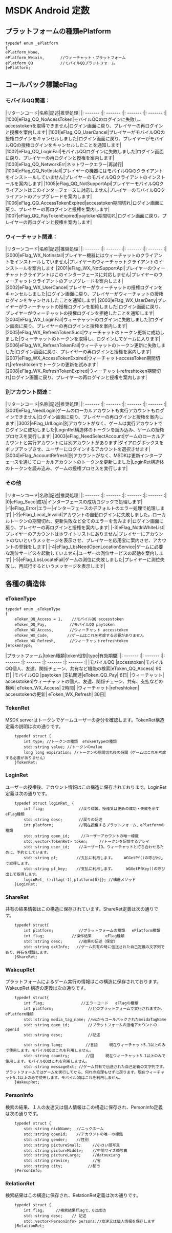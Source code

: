 ﻿# MSDK Android 定数

## プラットフォームの種類ePlatform

	typedef enum _ePlatform
	{
	ePlatform_None,
	ePlatform_Weixin,		//ウィーチャット・プラットフォーム
	ePlatform_QQ			//モバイルQQプラットフォーム
	}ePlatform;

## コールバック標識eFlag

### モバイルQQ関連：
	
|リターンコード|名称|記述|推奨処理|
|: ------- :|: ------- :|: ------- :|: ------- :|
|1000|eFlag_QQ_NoAcessToken|モバイルQQのログインに失敗し、accesstokenを取得できません|ログイン画面に戻り、プレイヤーの再ログインと授権を案内します|
|1001|eFlag_QQ_UserCancel|プレイヤーがモバイルQQの授権ログインをキャンセルしました|ログイン画面に戻り、プレイヤーがモバイルQQの授権ログインをキャンセルしたことを通知します|
|1002|eFlag_QQ_LoginFail|モバイルQQログインに失敗しました|ログイン画面に戻り、プレイヤーの再ログインと授権を案内します|
|1003|eFlag_QQ_NetworkErr|ネットワークエラー|再試行|
|1004|eFlag_QQ_NotInstall|プレイヤーの機器にはモバイルQQのクライアントをインストールしていません|プレイヤーのモバイルQQクライアントのインストールを案内します|
|1005|eFlag_QQ_NotSupportApi|プレイヤーモバイルQQクライアントはこのインターフェースに対応しません|プレイヤーのモバイルQQクライアントのアップグレードを案内します|
|1006|eFlag_QQ_AccessTokenExpired|accesstoken期間切れ|ログイン画面に戻り、プレイヤーの再ログインと授権を案内します|
|1007|eFlag_QQ_PayTokenExpired|paytoken期間切れ|ログイン画面に戻り、プレイヤーの再ログインと授権を案内します|

### ウィーチャット関連：

|リターンコード|名称|記述|推奨処理|
|: ------- :|: ------- :|: ------- :|: ------- :|
|2000|eFlag_WX_NotInstall|プレイヤー機器にはウィーチャットのクライアントをインストールしていません|プレイヤーのウィーチャットクライアントのインストールを案内します
|2001|eFlag_WX_NotSupportApi|プレイヤーのウィーチャットクライアントはこのインターフェースに対応しません|プレイヤーのウィーチャットクライアントのアップグレードを案内します|
|2002|eFlag_WX_UserCancel|プレイヤーがウィーチャットの授権ログインをキャンセルしました|ログイン画面に戻り、プレイヤーがウィーチャットの授権ログインをキャンセルしたことを通知します|
|2003|eFlag_WX_UserDeny|プレイヤーがウィーチャットの授権ログインを拒絶しました|ログイン画面に戻り、プレイヤーがウィーチャットの授権ログインを拒絶したことを通知します|
|2004|eFlag_WX_LoginFail|ウィーチャットのログインに失敗しました|ログイン画面に戻り、プレイヤーの再ログインと授権を案内します|
|2005|eFlag_WX_RefreshTokenSucc|ウィーチャットのトークン更新に成功しました|ウィーチャットのトークンを取得し、ログインしてゲームに入ります|
|2006|eFlag_WX_RefreshTokenFail|ウィーチャットのトークン更新に失敗しました|ログイン画面に戻り、プレイヤーの再ログインと授権を案内します|
|2007|eFlag_WX_AccessTokenExpired|ウィーチャットaccessToken期間切れ|refreshtokenでトークンの更新を試みます|
|2008|eFlag_WX_RefreshTokenExpired|ウィーチャットrefreshtoken期間切れ|ログイン画面に戻り、プレイヤーの再ログインと授権を案内します|

### 別アカウント関連：

|リターンコード|名称|記述|推奨処理|
|: ------- :|: ------- :|: ------- :|: ------- :|
|3001|eFlag_NeedLogin|ゲームのローカルアカウントも実行アカウントもログインできません|ログイン画面に戻り、プレイヤーの再ログインと授権を案内します|
|3002|eFlag_UrlLogin|別アカウントがなく、ゲームは実行アカウントでログインに成功しました|LoginRet構造体のトークンを読み込み、ゲームの授権プロセスを実行します|
|3003|eFlag_NeedSelectAccount|ゲームのローカルアカウントと実行アカウントには別アカウントがあります|ダイアログボックスをポップアップさせ、ユーザーにログインするアカウントを選択させます|
|3004|eFlag_AccountRefresh|別アカウントがなく、MSDKは更新インターフェースを通じてローカルアカウントのトークンを更新しました|LoginRet構造体のトークンを読み込み、ゲームの授権プロセスを実行します|

### その他

|リターンコード|名称|記述|推奨処理|
|: ------- :|: ------- :|: ------- :|: ------- :|
|0|eFlag_Succ|成功|インターフェースの成功ロジックで処理します|
|-1|eFlag_Error|エラー|インターフェースのデフォルトのエラー処理で処理します|
|-2|eFlag_Local_Invalid|アカウントの自動ログインに失敗しました。ローカルトークンの期間切れ、更新失敗など全てのエラーを含みます|ログイン画面に戻り、プレイヤーの再ログインと授権を案内します|
|-3|eFlag_NotInWhiteList|プレイヤーのアカウントはホワイトリストにありません|プレイヤーにアカウントのないというメッセージを表示させ、プレイヤーを応用宝に案内させ、アカウントの登録をします|
|-4|eFlag_LbsNeedOpenLocationService|ゲームに必要な測位サービスを起動していません|ユーザーの測位サービスの起動を案内します|
|-5|eFlag_LbsLocateFail|ゲームの測位に失敗しました|プレイヤーに測位失敗し、再試行するというメッセージを表示します|
	
## 各種の構造体

### eTokenType

	typedef enum _eTokenType
	{
		eToken_QQ_Access = 1,    //モバイルQQ accesstoken
		eToken_QQ_Pay,          //モバイルQQ paytoken
		eToken_WX_Access,       //ウィーチャット accesstoken
		eToken_WX_Code,        //ゲームはこれを考慮する必要がありません
		eToken_WX_Refresh,      //ウィーチャットrefreshtoken
	}eTokenType;



|プラットフォーム|token種類|token役割|type|有効期間|
|: ------- :|: ------- :|: ------- :|: ------- :|: ------- :|: ------- :|
|モバイルQQ	|accesstoken|モバイルQQ個人、友達、関係チェーン、共有など機能の検索|eToken_QQ_Access|	90日|
|モバイルQQ	|paytoken	|支払関連|eToken_QQ_Pay|	6日|
|ウィーチャット|	accesstoken|ウィーチャットの個人、友達、関係チェーン、共有、支払などの検索|	eToken_WX_Access|	2時間|
|ウィーチャット|refreshtoken|	accesstokenの更新|	eToken_WX_Refresh|	30日|

### TokenRet
MSDK serverはトークンでゲームユーザーの身分を確認します。TokenRet構造定義の説明は次の通りです。

		typedef struct {
	 		int type; //トークンの種類  eTokenTypeの種類
	 		std::string value; //トークンのvalue
	 		long long expiration; //トークンの期間切れ後の時間（ゲームはこれを考慮する必要がありません）
		}TokenRet;

### LoginRet
ユーザーの授権後、アカウント情報はこの構造に保存されております。LoginRet定義は次の通りです。

		typedef struct loginRet_ {
			int flag;               //戻り標識。授権又は更新の成功・失敗を示すeFlag種類
			std::string desc;       //戻りの記述
			int platform;           //現在授権するプラットフォーム、ePlatformの種類
			std::string open_id;     //ユーザーアカウントの唯一標識
			std::vector<TokenRet> token;     //トークンを記憶するアレイ
			std::string user_id;    //ユーザーID。ウィーチャットと打ち合わせるために、予約としています。
			std::string pf;        //支払に利用します。    WGGetPf()の呼び出しで取得します。
			std::string pf_key;    //支払に利用します。     WGGetPfKey()の呼び出しで取得します。
			loginRet_ ():flag(-1),platform(0){}; //構造メソッド
		}LoginRet;
                                    	
### ShareRet
共有の結果情報はこの構造に保存されています。ShareRet定義は次の通りです。

		typedef struct{
			int platform;           //プラットフォームの種類   ePlatform種類
			int flag;            //操作結果      eFlag種類
			std::string desc;       //結果の記述（保留）
    		std::string extInfo;   //ゲーム共有の時に伝送された自己定義の文字列であり、共有を標識します。
		}ShareRet;
	
### WakeupRet
プラットフォームによるゲーム実行の情報はこの構造に保存されております。WakeupRet 構造の定義は次の通りです。

		typedef struct{
			int flag;                //エラーコード   eFlagの種類
			int platform;               //どのプラットフォームで実行されますか。  ePlatform種類
			std::string media_tag_name; //wxからコールバックされたmeidaTagName
			std::string open_id;        //プラットフォームの授権アカウントのopenid
			std::string desc;           //記述

			std::string lang;          //言語     現在ウィーチャット5.1以上のみで使用します。モバイルQQはこれを利用しません。
			std::string country;       //国     現在ウィーチャット5.1以上のみで使用します。モバイルQQはこれを利用しません。
			std::string messageExt; //ゲーム共有で伝送された自己定義の文字列です。プラットフォームではゲームを実行してから、何れの処理もせずに戻ります。現在ウィーチャット5.1以上のみで使用します。モバイルQQはこれを利用しません。
		}WakeupRet;

### PersonInfo
検索の結果、１人の友達又は個人情報はこの構造に保存され、PersonInfo定義は次の通りです。

		typedef struct {
    		std::string nickName;  //ニックネーム
    		std::string openId;    //アカウントの唯一の標識
    		std::string gender;    //性別
    		std::string pictureSmall;     //小さい顔写真
    		std::string pictureMiddle;    //中間サイズ顔写真
    		std::string pictureLarge;     //datouxiang
    		std::string provice;          //省
    		std::string city;           //都市
		}PersonInfo;
### RelationRet
検索結果はこの構造に保存され、RelationRet定義は次の通りです。

		typedef struct {
    		int flag;     //検索結果flagで、0は成功
    		std::string desc;    // 記述
    		std::vector<PersonInfo> persons;//友達又は個人情報を保存します
		}RelationRet;

